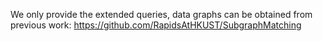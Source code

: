 We only provide the extended queries, data graphs can be obtained from previous work: https://github.com/RapidsAtHKUST/SubgraphMatching
